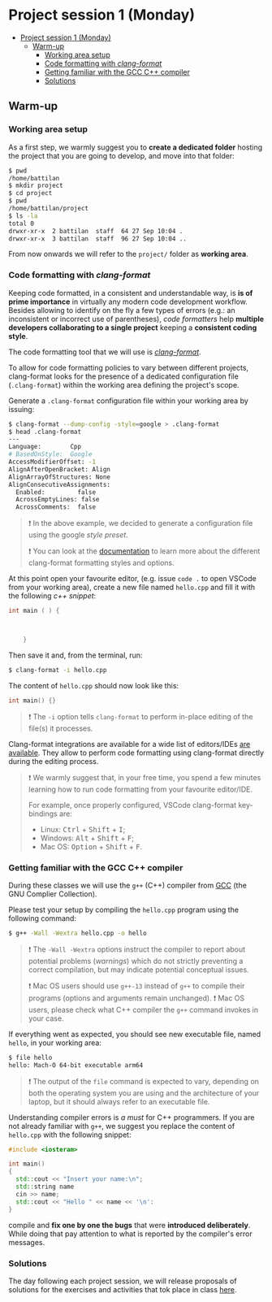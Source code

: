 # Project session 1 (Monday)

- [Project session 1 (Monday)](#project-session-1-monday)
  - [Warm-up](#warm-up)
    - [Working area setup](#working-area-setup)
    - [Code formatting with _clang-format_](#code-formatting-with-clang-format)
    - [Getting familiar with the GCC C++ compiler](#getting-familiar-with-the-gcc-c-compiler)
    - [Solutions](#solutions)

## Warm-up

### Working area setup

As a first step, we warmly suggest you to **create a dedicated folder** hosting
the project that you are going to develop, and move into that folder:

```bash
$ pwd
/home/battilan
$ mkdir project
$ cd project
$ pwd
/home/battilan/project
$ ls -la
total 0
drwxr-xr-x  2 battilan  staff  64 27 Sep 10:04 .
drwxr-xr-x  3 battilan  staff  96 27 Sep 10:04 ..
```

From now onwards we will refer to the `project/` folder as **working area**.

### Code formatting with _clang-format_

Keeping code formatted, in a consistent and understandable way, is **is of prime
importance** in virtually any modern code development workflow.
Besides allowing to identify on the fly a few types of errors (e.g.: an
inconsistent or incorrect use of parentheses), _code formatters_ help **multiple
developers collaborating to a single project** keeping a **consistent coding
style**.

The code formatting tool that we will use is
[_clang-format_](https://clang.llvm.org/docs/ClangFormat.html).

To allow for code formatting policies to vary between different projects,
clang-format looks for the presence of a dedicated configuration file
(`.clang-format`) within the working area defining the project's scope.

Generate a `.clang-format` configuration file within your working area by
issuing:

```bash
$ clang-format --dump-config -style=google > .clang-format
$ head .clang-format 
---
Language:        Cpp
# BasedOnStyle:  Google
AccessModifierOffset: -1
AlignAfterOpenBracket: Align
AlignArrayOfStructures: None
AlignConsecutiveAssignments:
  Enabled:         false
  AcrossEmptyLines: false
  AcrossComments:  false
```

> :exclamation: In the above example, we decided to generate a configuration
> file using the google _style preset_.
>
> :exclamation: You can look at the
> [documentation](https://clang.llvm.org/docs/ClangFormatStyleOptions.html)
> to learn more about the different clang-format formatting styles and options.

At this point open your favourite editor, (e.g. issue `code .` to open VSCode
from your working area), create a new file named `hello.cpp` and fill it with
the following _c++ snippet_:

```c++
int main ( ) {



    }
```

Then save it and, from the terminal, run:

```bash
$ clang-format -i hello.cpp
```

The content of `hello.cpp` should now look like this:

```c++
int main() {}
```

> :exclamation: The `-i` option tells `clang-format` to perform in-place editing
> of the file(s) it processes.

Clang-format integrations are available for a wide list of editors/IDEs
[are available](https://clang.llvm.org/docs/ClangFormat.html#vim-integration).
They allow to perform code formatting using clang-format directly during the
editing process.

> :exclamation: We warmly suggest that, in your free time, you spend a few
> minutes learning how to run code formatting from your favourite editor/IDE.
>
> For example, once properly configured, VSCode clang-format key-bindings are:
>
> - Linux: <kbd>Ctrl</kbd> + <kbd>Shift</kbd> + <kbd>I</kbd>;
> - Windows: <kbd>Alt</kbd> + <kbd>Shift</kbd> + <kbd>F</kbd>;
> - Mac OS: <kbd>Option</kbd> + <kbd>Shift</kbd> + <kbd>F</kbd>.

### Getting familiar with the GCC C++ compiler

During these classes we will use the `g++` (C++) compiler from
[GCC](https://gcc.gnu.org/) (the GNU Complier Collection).

Please test your setup by compiling the `hello.cpp` program using the following
command:

```bash
$ g++ -Wall -Wextra hello.cpp -o hello
```

> :exclamation: The `-Wall -Wextra` options instruct the compiler to report
> about potential problems (_warnings_) which do not strictly preventing a
> correct compilation, but may indicate potential conceptual issues.
>
> :exclamation: Mac OS users should use `g++-13` instead of `g++` to compile
> their programs (options and arguments remain unchanged).
> :exclamation: Mac OS users, please check what C++ compiler the `g++` command
> invokes in your case.

If everything went as expected, you should see new executable file, named
`hello`, in your working area:

```bash
$ file hello
hello: Mach-O 64-bit executable arm64
```

> :exclamation: The output of the `file` command is expected to vary, depending
> on both the operating system you are using and the architecture of your
> laptop, but it should always refer to an executable file.

Understanding compiler errors is _a must_ for C++ programmers. If you are not
already familiar with `g++`, we suggest you replace the content of `hello.cpp`
with the following snippet:

```c++
#include <iosteram>

int main()
{
  std::cout << "Insert your name:\n";
  std::string name
  cin >> name;
  std::cout << "Hello " << name << '\n':
}
```

compile and **fix one by one the bugs** that were **introduced deliberately**.
While doing that pay attention to what is reported by the compiler's error
messages.

### Solutions

The day following each project session, we will release proposals of solutions
for the exercises and activities that tok place in class [here](solutions/).
